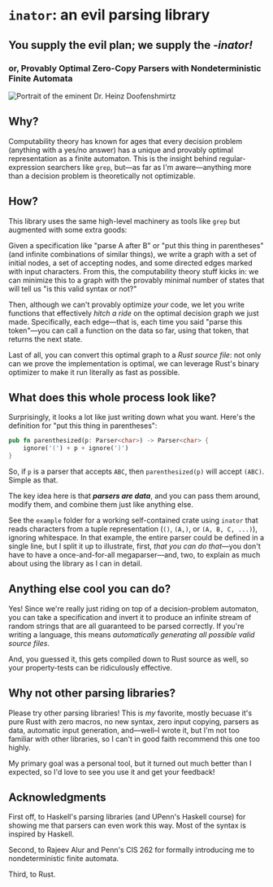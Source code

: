 # `inator`: an evil parsing library
## You supply the evil plan; we supply the _**-inator!**_
### or, Provably Optimal Zero-Copy Parsers with Nondeterministic Finite Automata

![Portrait of the eminent Dr. Heinz Doofenshmirtz](http://images6.fanpop.com/image/polls/1198000/1198459_1364687083851_full.jpg)

## Why?
Computability theory has known for ages that every decision problem (anything with a yes/no answer) has a unique and provably optimal representation as a finite automaton.
This is the insight behind regular-expression searchers like `grep`, but—as far as I'm aware—anything more than a decision problem is theoretically not optimizable.

## How?
This library uses the same high-level machinery as tools like `grep` but augmented with some extra goods:

Given a specification like "parse A after B" or "put this thing in parentheses" (and infinite combinations of similar things), we write a graph with a set of initial nodes, a set of accepting nodes, and some directed edges marked with input characters.
From this, the computability theory stuff kicks in: we can minimize this to a graph with the provably minimal number of states that will tell us "is this valid syntax or not?"

Then, although we can't provably optimize _your_ code, we let you write functions that effectively _hitch a ride_ on the optimal decision graph we just made.
Specifically, each edge—that is, each time you said "parse this token"—you can call a function on the data so far, using that token, that returns the next state.

Last of all, you can convert this optimal graph to a _Rust source file_: not only can we prove the implementation is optimal, we can leverage Rust's binary optimizer to make it run literally as fast as possible.

## What does this whole process look like?

Surprisingly, it looks a lot like just writing down what you want. Here's the definition for "put this thing in parentheses":

```rust
pub fn parenthesized(p: Parser<char>) -> Parser<char> {
    ignore('(') + p + ignore(')')
}
```

So, if `p` is a parser that accepts `ABC`, then `parenthesized(p)` will accept `(ABC)`. Simple as that.

The key idea here is that ***parsers are data***, and you can pass them around, modify them, and combine them just like anything else.

See the `example` folder for a working self-contained crate using `inator` that reads characters from a tuple representation (`()`, `(A,)`, or `(A, B, C, ...)`), ignoring whitespace.
In that example, the entire parser could be defined in a single line, but I split it up to illustrate, first, _that you can do that_—you don't have to have a once-and-for-all megaparser—and, two, to explain as much about using the library as I can in detail.

## Anything else cool you can do?

Yes! Since we're really just riding on top of a decision-problem automaton, you can take a specification and invert it to produce an infinite stream of random strings that are all guaranteed to be parsed correctly.
If you're writing a language, this means _automatically generating all possible valid source files_.

And, you guessed it, this gets compiled down to Rust source as well, so your property-tests can be ridiculously effective.

## Why not other parsing libraries?

Please try other parsing libraries! This is _my_ favorite, mostly becuase it's pure Rust with zero macros, no new syntax, zero input copying, parsers as data, automatic input generation, and—well–I wrote it, but I'm not too familiar with other libraries, so I can't in good faith recommend this one too highly.

My primary goal was a personal tool, but it turned out much better than I expected, so I'd love to see you use it and get your feedback!

## Acknowledgments

First off, to Haskell's parsing libraries (and UPenn's Haskell course) for showing me that parsers can even work this way. Most of the syntax is inspired by Haskell.

Second, to Rajeev Alur and Penn's CIS 262 for formally introducing me to nondeterministic finite automata.

Third, to Rust.
